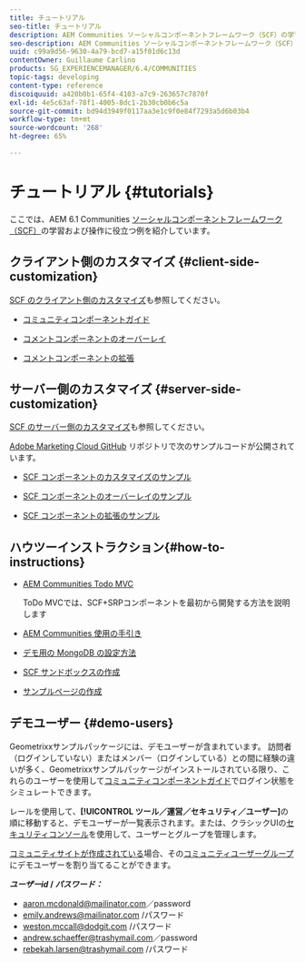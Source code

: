 ```yaml
---
title: チュートリアル
seo-title: チュートリアル
description: AEM Communities ソーシャルコンポーネントフレームワーク（SCF）の学習および操作に役立つ例
seo-description: AEM Communities ソーシャルコンポーネントフレームワーク（SCF）の学習および操作に役立つ例
uuid: c99a9d56-9630-4a79-bcd7-a15f01d6c13d
contentOwner: Guillaume Carlino
products: SG_EXPERIENCEMANAGER/6.4/COMMUNITIES
topic-tags: developing
content-type: reference
discoiquuid: a420b0b1-65f4-4103-a7c9-263657c7870f
exl-id: 4e5c63af-78f1-4005-8dc1-2b30cb0b6c5a
source-git-commit: bd94d3949f0117aa3e1c9f0e84f7293a5d6b03b4
workflow-type: tm+mt
source-wordcount: '268'
ht-degree: 65%

---
```


# チュートリアル {#tutorials}

ここでは、AEM 6.1 Communities [ソーシャルコンポーネントフレームワーク（SCF）](scf.md)の学習および操作に役立つ例を紹介しています。

## クライアント側のカスタマイズ  {#client-side-customization}

[SCF のクライアント側のカスタマイズ](client-customize.md)も参照してください。

* [コミュニティコンポーネントガイド](components-guide.md)

* [コメントコンポーネントのオーバーレイ](overlay-comments.md)

* [コメントコンポーネントの拡張](extend-comments.md)

## サーバー側のカスタマイズ {#server-side-customization}

[SCF のサーバー側のカスタマイズ](server-customize.md)も参照してください。

[Adobe Marketing Cloud GitHub](https://github.com/Adobe-Marketing-Cloud) リポジトリで次のサンプルコードが公開されています。

* [SCF コンポーネントのカスタマイズのサンプル](https://github.com/Adobe-Marketing-Cloud/aem-scf-sample-components-customize)

* [SCF コンポーネントのオーバーレイのサンプル](https://github.com/Adobe-Marketing-Cloud/aem-scf-sample-components-overlay)

* [SCF コンポーネントの拡張のサンプル](https://github.com/Adobe-Marketing-Cloud/aem-scf-sample-components-extension)

## ハウツーインストラクション{#how-to-instructions}

* [AEM Communities Todo MVC](https://github.com/Adobe-Marketing-Cloud/aem-communities-todomvc-sample)

   ToDo MVCでは、SCF+SRPコンポーネントを最初から開発する方法を説明します

* [AEM Communities 使用の手引き](getting-started.md)

* [デモ用の MongoDB の設定方法](demo-mongo.md)

* [SCF サンドボックスの作成](an-scf-sandbox.md)

* [サンプルページの作成](create-sample-page.md)

## デモユーザー {#demo-users}

Geometrixxサンプルパッケージには、デモユーザーが含まれています。 訪問者（ログインしていない）またはメンバー（ログインしている）との間に経験の違いが多く、Geometrixxサンプルパッケージがインストールされている限り、これらのユーザーを使用して[コミュニティコンポーネントガイド](components-guide.md)でログイン状態をシミュレートできます。

レールを使用して、**[!UICONTROL ツール／運営／セキュリティ／ユーザー]**&#x200B;の順に移動すると、デモユーザーが一覧表示されます。または、クラシックUIの[セキュリティコンソール](http://localhost:4502/useradmin)を使用して、ユーザーとグループを管理します。

[コミュニティサイトが作成されている](getting-started.md)場合、その[コミュニティユーザーグループ](users.md)にデモユーザーを割り当てることができます。

***ユーザーid* / *パスワード：***

* aaron.mcdonald@mailinator.com／password
* emily.andrews@mailinator.com /パスワード
* weston.mccall@dodgit.com /パスワード
* andrew.schaeffer@trashymail.com／password
* rebekah.larsen@trashymail.com /パスワード
